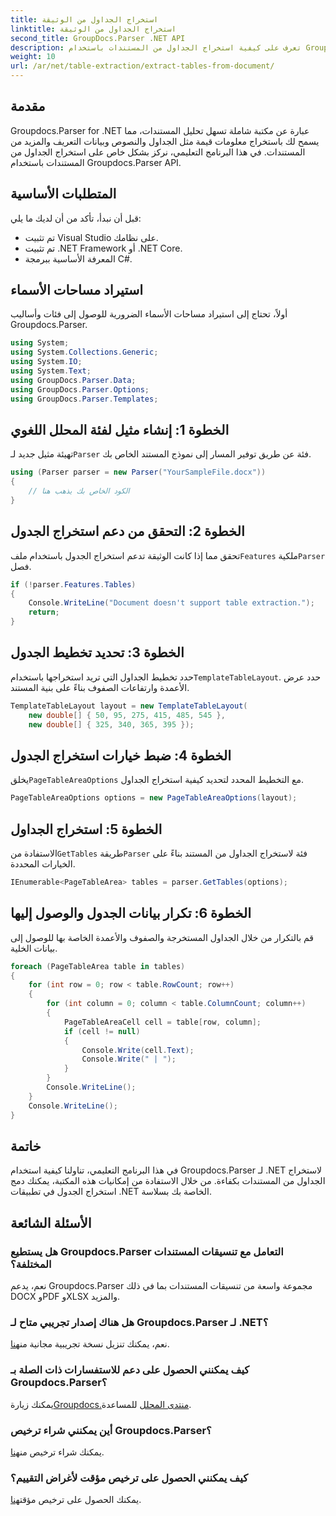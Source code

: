 ```yaml
---
title: استخراج الجداول من الوثيقة
linktitle: استخراج الجداول من الوثيقة
second_title: GroupDocs.Parser .NET API
description: تعرف على كيفية استخراج الجداول من المستندات باستخدام Groupdocs.Parser لـ .NET. تابع للحصول على دليل مفصل حول دمج هذه الوظيفة.
weight: 10
url: /ar/net/table-extraction/extract-tables-from-document/
---
```

## مقدمة
Groupdocs.Parser for .NET عبارة عن مكتبة شاملة تسهل تحليل المستندات، مما يسمح لك باستخراج معلومات قيمة مثل الجداول والنصوص وبيانات التعريف والمزيد من المستندات. في هذا البرنامج التعليمي، نركز بشكل خاص على استخراج الجداول من المستندات باستخدام Groupdocs.Parser API.
## المتطلبات الأساسية
قبل أن نبدأ، تأكد من أن لديك ما يلي:
- تم تثبيت Visual Studio على نظامك.
- تم تثبيت .NET Framework أو .NET Core.
- المعرفة الأساسية ببرمجة C#.

## استيراد مساحات الأسماء
أولاً، تحتاج إلى استيراد مساحات الأسماء الضرورية للوصول إلى فئات وأساليب Groupdocs.Parser.
```csharp
using System;
using System.Collections.Generic;
using System.IO;
using System.Text;
using GroupDocs.Parser.Data;
using GroupDocs.Parser.Options;
using GroupDocs.Parser.Templates;
```
## الخطوة 1: إنشاء مثيل لفئة المحلل اللغوي
 تهيئة مثيل جديد لـ`Parser` فئة عن طريق توفير المسار إلى نموذج المستند الخاص بك.
```csharp
using (Parser parser = new Parser("YourSampleFile.docx"))
{
    // الكود الخاص بك يذهب هنا
}
```
## الخطوة 2: التحقق من دعم استخراج الجدول
 تحقق مما إذا كانت الوثيقة تدعم استخراج الجدول باستخدام ملف`Features` ملكية`Parser` فصل.
```csharp
if (!parser.Features.Tables)
{
    Console.WriteLine("Document doesn't support table extraction.");
    return;
}
```
## الخطوة 3: تحديد تخطيط الجدول
حدد تخطيط الجداول التي تريد استخراجها باستخدام`TemplateTableLayout`. حدد عرض الأعمدة وارتفاعات الصفوف بناءً على بنية المستند.
```csharp
TemplateTableLayout layout = new TemplateTableLayout(
    new double[] { 50, 95, 275, 415, 485, 545 },
    new double[] { 325, 340, 365, 395 });
```
## الخطوة 4: ضبط خيارات استخراج الجدول
 يخلق`PageTableAreaOptions` مع التخطيط المحدد لتحديد كيفية استخراج الجداول.
```csharp
PageTableAreaOptions options = new PageTableAreaOptions(layout);
```
## الخطوة 5: استخراج الجداول
 الاستفادة من`GetTables` طريقة`Parser` فئة لاستخراج الجداول من المستند بناءً على الخيارات المحددة.
```csharp
IEnumerable<PageTableArea> tables = parser.GetTables(options);
```
## الخطوة 6: تكرار بيانات الجدول والوصول إليها
قم بالتكرار من خلال الجداول المستخرجة والصفوف والأعمدة الخاصة بها للوصول إلى بيانات الخلية.
```csharp
foreach (PageTableArea table in tables)
{
    for (int row = 0; row < table.RowCount; row++)
    {
        for (int column = 0; column < table.ColumnCount; column++)
        {
            PageTableAreaCell cell = table[row, column];
            if (cell != null)
            {
                Console.Write(cell.Text);
                Console.Write(" | ");
            }
        }
        Console.WriteLine();
    }
    Console.WriteLine();
}
```
## خاتمة
في هذا البرنامج التعليمي، تناولنا كيفية استخدام Groupdocs.Parser لـ .NET لاستخراج الجداول من المستندات بكفاءة. من خلال الاستفادة من إمكانيات هذه المكتبة، يمكنك دمج استخراج الجدول في تطبيقات .NET الخاصة بك بسلاسة.

## الأسئلة الشائعة
### هل يستطيع Groupdocs.Parser التعامل مع تنسيقات المستندات المختلفة؟
نعم، يدعم Groupdocs.Parser مجموعة واسعة من تنسيقات المستندات بما في ذلك DOCX وPDF وXLSX والمزيد.
### هل هناك إصدار تجريبي متاح لـ Groupdocs.Parser لـ .NET؟
 نعم، يمكنك تنزيل نسخة تجريبية مجانية من[هنا](https://releases.groupdocs.com/).
### كيف يمكنني الحصول على دعم للاستفسارات ذات الصلة بـ Groupdocs.Parser؟
 يمكنك زيارة[Groupdocs.منتدى المحلل](https://forum.groupdocs.com/c/parser/17) للمساعدة.
### أين يمكنني شراء ترخيص Groupdocs.Parser؟
 يمكنك شراء ترخيص من[هنا](https://purchase.groupdocs.com/buy).
### كيف يمكنني الحصول على ترخيص مؤقت لأغراض التقييم؟
 يمكنك الحصول على ترخيص مؤقت[هنا](https://purchase.groupdocs.com/temporary-license/).